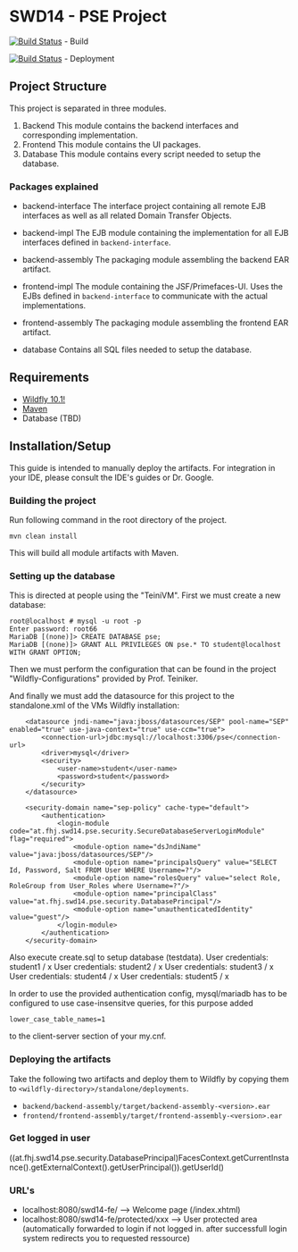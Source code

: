# SWD14 - PSE Project

[![Build Status](https://jenkins.almost-a-blog.net/buildStatus/icon?job=PSE-build)](https://jenkins.almost-a-blog.net/job/PSE-build) - Build

[![Build Status](https://jenkins.almost-a-blog.net/buildStatus/icon?job=PSE-deploy)](https://jenkins.almost-a-blog.net/job/PSE-deploy) - Deployment

## Project Structure

This project is separated in three modules.

1. Backend
This module contains the backend interfaces and corresponding implementation.
2. Frontend
This module contains the UI packages.
3. Database
This module contains every script needed to setup the database.

### Packages explained
- backend-interface
The interface project containing all remote EJB interfaces as well as all related Domain Transfer Objects.
- backend-impl
The EJB module containing the implementation for all EJB interfaces defined in `backend-interface`.
- backend-assembly
The packaging module assembling the backend EAR artifact.

- frontend-impl
The module containing the JSF/Primefaces-UI. Uses the EJBs defined in `backend-interface` to communicate with the actual implementations.
- frontend-assembly
The packaging module assembling the frontend EAR artifact.

- database
Contains all SQL files needed to setup the database.

## Requirements
- [Wildfly 10.1!](http://www.wildfly.org/) 
- [Maven](https://maven.apache.org/)
- Database (TBD)

## Installation/Setup
This guide is intended to manually deploy the artifacts. 
For integration in your IDE, please consult the IDE's guides or Dr. Google.

### Building the project
Run following command in the root directory of the project.
```
mvn clean install
```
This will build all module artifacts with Maven.

### Setting up the database

This is directed at people using the "TeiniVM". First we must create a new database:
```
root@localhost # mysql -u root -p 
Enter password: root66
MariaDB [(none)]> CREATE DATABASE pse;
MariaDB [(none)]> GRANT ALL PRIVILEGES ON pse.* TO student@localhost WITH GRANT OPTION;
```

Then we must perform the configuration that can be found in the project "Wildfly-Configurations" provided by Prof. Teiniker.

And finally we must add the datasource for this project to the standalone.xml of the VMs Wildfly installation:

```
    <datasource jndi-name="java:jboss/datasources/SEP" pool-name="SEP" enabled="true" use-java-context="true" use-ccm="true">
        <connection-url>jdbc:mysql://localhost:3306/pse</connection-url>
        <driver>mysql</driver>
        <security>
            <user-name>student</user-name>
            <password>student</password>
        </security>
    </datasource>
```
```
    <security-domain name="sep-policy" cache-type="default">
        <authentication>
            <login-module code="at.fhj.swd14.pse.security.SecureDatabaseServerLoginModule" flag="required">
                <module-option name="dsJndiName" value="java:jboss/datasources/SEP"/>
                <module-option name="principalsQuery" value="SELECT Id, Password, Salt FROM User WHERE Username=?"/>
                <module-option name="rolesQuery" value="select Role, RoleGroup from User_Roles where Username=?"/>
                <module-option name="principalClass" value="at.fhj.swd14.pse.security.DatabasePrincipal"/>
                <module-option name="unauthenticatedIdentity" value="guest"/>
            </login-module>
        </authentication>
    </security-domain>  
```

Also execute create.sql to setup database (testdata).
User credentials: student1 / x
User credentials: student2 / x
User credentials: student3 / x
User credentials: student4 / x
User credentials: student5 / x

In order to use the provided authentication config, mysql/mariadb has to be configured to use case-insensitve queries, for this purpose added 
```
lower_case_table_names=1
```
to the client-server section of your my.cnf.
### Deploying the artifacts
Take the following two artifacts and deploy them to Wildfly by copying them to `<wildfly-directory>/standalone/deployments`.
- `backend/backend-assembly/target/backend-assembly-<version>.ear`
- `frontend/frontend-assembly/target/frontend-assembly-<version>.ear`

### Get logged in user

((at.fhj.swd14.pse.security.DatabasePrincipal)FacesContext.getCurrentInstance().getExternalContext().getUserPrincipal()).getUserId()


### URL's

- localhost:8080/swd14-fe/ --> Welcome page (/index.xhtml)
- localhost:8080/swd14-fe/protected/xxx --> User protected area (automatically forwarded to login if not logged in. after successfull login system redirects you to requested ressource)
